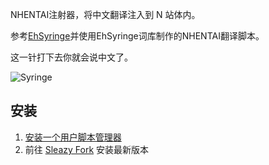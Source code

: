 NHENTAI注射器，将中文翻译注入到 N 站体内。

参考[EhSyringe](https://github.com/EhTagTranslation/EhSyringe)并使用EhSyringe词库制作的NHENTAI翻译脚本。

这一针打下去你就会说中文了。

![Syringe](https://user-images.githubusercontent.com/5716100/62419351-be9d7400-b6b0-11e9-86d3-680436973176.png)

## 安装

1. [安装一个用户脚本管理器](https://sleazyfork.org/help/installing-user-scripts)
2. 前往 [Sleazy Fork](https://sleazyfork.org/zh-CN/scripts/551797) 安装最新版本
